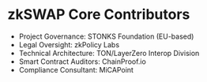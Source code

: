 # zkSWAP Core Contributors

- Project Governance: STONKS Foundation (EU-based)
- Legal Oversight: zkPolicy Labs
- Technical Architecture: TON/LayerZero Interop Division
- Smart Contract Auditors: ChainProof.io
- Compliance Consultant: MiCAPoint
